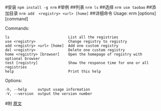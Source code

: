 #安装
`
npm install -g nrm
`
#举例
##列表
`
nrm ls
`
##选择
`
nrm use taobao
`
##添加目录
`
nrm add  <registry> <url> [home]
`
##详细命令
Usage: nrm [options] [command]

  Commands:

    ls                           List all the registries
    use <registry>               Change registry to registry
    add <registry> <url> [home]  Add one custom registry
    del <registry>               Delete one custom registry
    home <registry> [browser]    Open the homepage of registry with optional browser
    test [registry]              Show the response time for one or all registries
    help                         Print this help

  Options:

    -h, --help     output usage information
    -V, --version  output the version number
#附
[原文](https://github.com/Pana/nrm)